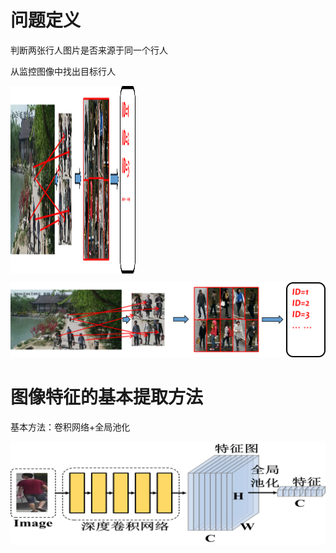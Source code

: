 # 问题定义

判断两张行人图片是否来源于同一个行人

从监控图像中找出目标行人

<img src="http://github.com/ffeiDing/ffeiDing.github.io/blob/master/img/1.png" width = "200" height = "300" alt="" align=center />

![image](http://github.com/ffeiDing/ffeiDing.github.io/blob/master/img/1.png)



# 图像特征的基本提取方法

基本方法：卷积网络+全局池化

![image](https://github.com/ffeiDing/ffeiDing.github.io/blob/master/img/2.png)

